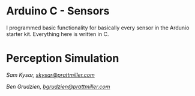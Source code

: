 # Arduino C - Sensors
I programmed basic functionality for basically every sensor in the Ardunio starter kit. Everything here is written in C.

# Perception Simulation
*Sam Kysar, skysar@prattmiller.com*

*Ben Grudzien, bgrudzien@prattmiller.com*
